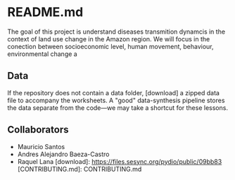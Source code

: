 # README.md

The goal of this project is understand diseases transmition dynamcis in the context of land use change in the Amazon region. We will focus in the conection between socioeconomic level, human movement, behaviour, environmental change a

## Data

If the repository does not contain a data folder, [download] a zipped data file to accompany the worksheets. A "good" data-synthesis pipeline stores the data separate from the code&mdash;we may take a shortcut for these lessons.

## Collaborators

- Mauricio Santos
- Andres Alejandro Baeza-Castro
- Raquel Lana
[download]: https://files.sesync.org/pydio/public/09bb83
[CONTRIBUTING.md]: CONTRIBUTING.md
